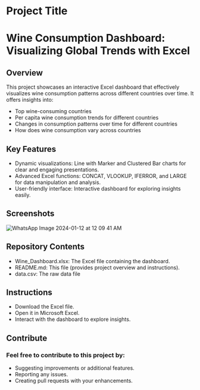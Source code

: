
# Project Title

# Wine Consumption Dashboard: Visualizing Global Trends with Excel

## Overview

This project showcases an interactive Excel dashboard that effectively visualizes wine consumption patterns across different countries over time. It offers insights into:

- Top wine-consuming countries
- Per capita wine consumption trends for different countries
- Changes in consumption patterns over time for different countries
- How does wine consumption vary across countries
## Key Features

- Dynamic visualizations: Line with Marker and Clustered Bar charts for clear and engaging presentations.
- Advanced Excel functions: CONCAT, VLOOKUP, IFERROR, and LARGE for data manipulation and analysis.
- User-friendly interface: Interactive dashboard for exploring insights easily.
## Screenshots

![WhatsApp Image 2024-01-12 at 12 09 41 AM](https://github.com/AritraRick/Wine-Consumption-Dashboard/assets/156344506/d20337e0-39f8-4ecd-be0b-db129de1558f)

## Repository Contents

- Wine_Dashboard.xlsx: The Excel file containing the dashboard.
- README.md: This file (provides project overview and instructions).
- data.csv: The raw data file
## Instructions

- Download the Excel file.
- Open it in Microsoft Excel.
- Interact with the dashboard to explore insights.
## Contribute

### Feel free to contribute to this project by:

- Suggesting improvements or additional features.
- Reporting any issues.
- Creating pull requests with your enhancements.
